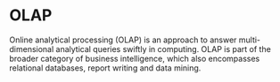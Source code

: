 # OLAP

Online analytical processing (OLAP) is an approach to answer multi-dimensional analytical queries swiftly in computing. OLAP is part of the broader category of business intelligence, which also encompasses relational databases, report writing and data mining.
